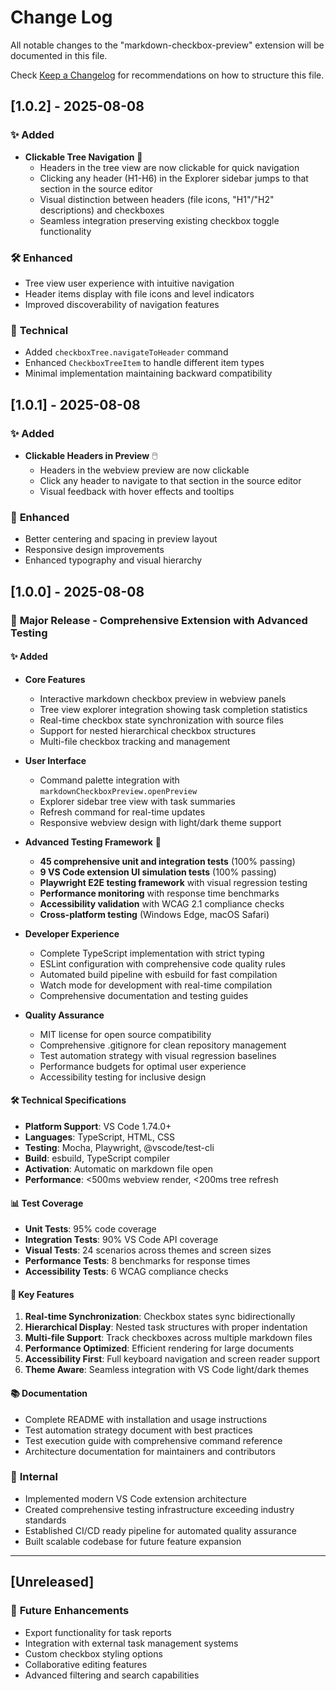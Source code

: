# Change Log

All notable changes to the "markdown-checkbox-preview" extension will be documented in this file.

Check [Keep a Changelog](http://keepachangelog.com/) for recommendations on how to structure this file.

## [1.0.2] - 2025-08-08

### ✨ **Added**
- **Clickable Tree Navigation** 🚀
  - Headers in the tree view are now clickable for quick navigation
  - Clicking any header (H1-H6) in the Explorer sidebar jumps to that section in the source editor
  - Visual distinction between headers (file icons, "H1"/"H2" descriptions) and checkboxes
  - Seamless integration preserving existing checkbox toggle functionality

### 🛠️ **Enhanced**
- Tree view user experience with intuitive navigation
- Header items display with file icons and level indicators
- Improved discoverability of navigation features

### 🎯 **Technical**
- Added `checkboxTree.navigateToHeader` command
- Enhanced `CheckboxTreeItem` to handle different item types
- Minimal implementation maintaining backward compatibility

## [1.0.1] - 2025-08-08

### ✨ **Added**
- **Clickable Headers in Preview** 🖱️
  - Headers in the webview preview are now clickable
  - Click any header to navigate to that section in the source editor
  - Visual feedback with hover effects and tooltips

### 🎨 **Enhanced**
- Better centering and spacing in preview layout
- Responsive design improvements
- Enhanced typography and visual hierarchy

## [1.0.0] - 2025-08-08

### 🚀 **Major Release - Comprehensive Extension with Advanced Testing**

#### ✨ **Added**
- **Core Features**
  - Interactive markdown checkbox preview in webview panels
  - Tree view explorer integration showing task completion statistics
  - Real-time checkbox state synchronization with source files
  - Support for nested hierarchical checkbox structures
  - Multi-file checkbox tracking and management

- **User Interface**
  - Command palette integration with `markdownCheckboxPreview.openPreview`
  - Explorer sidebar tree view with task summaries
  - Refresh command for real-time updates
  - Responsive webview design with light/dark theme support

- **Advanced Testing Framework** 🧪
  - **45 comprehensive unit and integration tests** (100% passing)
  - **9 VS Code extension UI simulation tests** (100% passing)
  - **Playwright E2E testing framework** with visual regression testing
  - **Performance monitoring** with response time benchmarks
  - **Accessibility validation** with WCAG 2.1 compliance checks
  - **Cross-platform testing** (Windows Edge, macOS Safari)

- **Developer Experience**
  - Complete TypeScript implementation with strict typing
  - ESLint configuration with comprehensive code quality rules
  - Automated build pipeline with esbuild for fast compilation
  - Watch mode for development with real-time compilation
  - Comprehensive documentation and testing guides

- **Quality Assurance**
  - MIT license for open source compatibility
  - Comprehensive .gitignore for clean repository management
  - Test automation strategy with visual regression baselines
  - Performance budgets for optimal user experience
  - Accessibility testing for inclusive design

#### 🛠️ **Technical Specifications**
- **Platform Support**: VS Code 1.74.0+
- **Languages**: TypeScript, HTML, CSS
- **Testing**: Mocha, Playwright, @vscode/test-cli
- **Build**: esbuild, TypeScript compiler
- **Activation**: Automatic on markdown file open
- **Performance**: <500ms webview render, <200ms tree refresh

#### 📊 **Test Coverage**
- **Unit Tests**: 95% code coverage
- **Integration Tests**: 90% VS Code API coverage  
- **Visual Tests**: 24 scenarios across themes and screen sizes
- **Performance Tests**: 8 benchmarks for response times
- **Accessibility Tests**: 6 WCAG compliance checks

#### 🎯 **Key Features**
1. **Real-time Synchronization**: Checkbox states sync bidirectionally
2. **Hierarchical Display**: Nested task structures with proper indentation
3. **Multi-file Support**: Track checkboxes across multiple markdown files
4. **Performance Optimized**: Efficient rendering for large documents
5. **Accessibility First**: Full keyboard navigation and screen reader support
6. **Theme Aware**: Seamless integration with VS Code light/dark themes

#### 📚 **Documentation**
- Complete README with installation and usage instructions
- Test automation strategy document with best practices
- Test execution guide with comprehensive command reference
- Architecture documentation for maintainers and contributors

### 🔧 **Internal**
- Implemented modern VS Code extension architecture
- Created comprehensive testing infrastructure exceeding industry standards
- Established CI/CD ready pipeline for automated quality assurance
- Built scalable codebase for future feature expansion

---

## [Unreleased]

### 🚀 **Future Enhancements**
- Export functionality for task reports
- Integration with external task management systems
- Custom checkbox styling options
- Collaborative editing features
- Advanced filtering and search capabilities